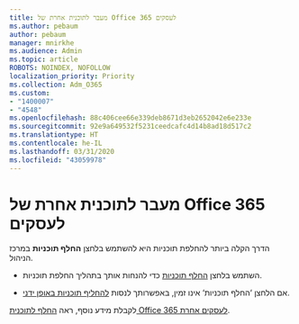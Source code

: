 ```yaml
---
title: מעבר לתוכנית אחרת של Office 365 לעסקים
ms.author: pebaum
author: pebaum
manager: mnirkhe
ms.audience: Admin
ms.topic: article
ROBOTS: NOINDEX, NOFOLLOW
localization_priority: Priority
ms.collection: Adm_O365
ms.custom:
- "1400007"
- "4548"
ms.openlocfilehash: 88c406cee66e339deb8671d3eb2652042e6e233e
ms.sourcegitcommit: 92e9a649532f5231ceedcafc4d14b8ad18d517c2
ms.translationtype: HT
ms.contentlocale: he-IL
ms.lasthandoff: 03/31/2020
ms.locfileid: "43059978"
---
```

# <a name="switch-to-a-different-office-365-for-business-plan"></a>מעבר לתוכנית אחרת של Office 365 לעסקים

הדרך הקלה ביותר להחלפת תוכניות היא להשתמש בלחצן **החלף תוכניות** במרכז הניהול.

- השתמש בלחצן [החלף תוכניות](https://docs.microsoft.com/microsoft-365/commerce/subscriptions/switch-to-a-different-plan?view=o365-worldwide#use-the-switch-plans-button) כדי להנחות אותך בתהליך החלפת תוכניות. 

- אם הלחצן ‘החלף תוכניות‘ אינו זמין, באפשרותך לנסות [להחליף תוכניות באופן ידני](https://docs.microsoft.com/microsoft-365/commerce/subscriptions/switch-to-a-different-plan?view=o365-worldwide#the-switch-plans-button-isnt-there). 

לקבלת מידע נוסף, ראה [החלף לתוכנית Office 365 לעסקים אחרת](https://docs.microsoft.com/microsoft-365/commerce/subscriptions/switch-to-a-different-plan?view=o365-worldwide).
